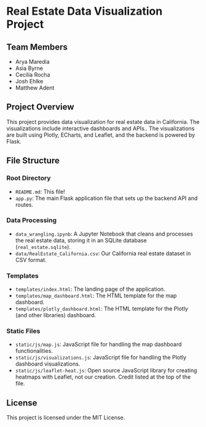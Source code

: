 # Real Estate Data Visualization Project

## Team Members
- Arya Maredia
- Asia Byrne
- Cecilia Rocha
- Josh Ehlke
- Matthew Adent

## Project Overview
This project provides data visualization for real estate data in California. The visualizations include interactive dashboards and APIs.. The visualizations are built using Plotly, ECharts, and Leaflet, and the backend is powered by Flask.

## File Structure

### Root Directory
- `README.md`: This file!
- `app.py`: The main Flask application file that sets up the backend API and routes.

### Data Processing
- `data_wrangling.ipynb`: A Jupyter Notebook that cleans and processes the real estate data, storing it in an SQLite database (`real_estate.sqlite`).
- `data/RealEstate_California.csv`: Our California real estate dataset in CSV format.

### Templates
- `templates/index.html`: The landing page of the application.
- `templates/map_dashboard.html`: The HTML template for the map dashboard.
- `templates/plotly_dashboard.html`: The HTML template for the Plotly (and other libraries) dashboard.

### Static Files
- `static/js/map.js`: JavaScript file for handling the map dashboard functionalities.
- `static/js/visualizations.js`: JavaScript file for handling the Plotly dashboard visualizations.
- `static/js/leaflet-heat.js`: Open source JavaScript library for creating heatmaps with Leaflet, not our creation. Credit listed at the top of the file.

## License
This project is licensed under the MIT License.
